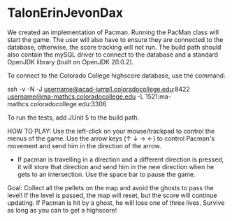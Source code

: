 # TalonErinJevonDax
We created an implementation of Pacman. Running the PacMan class will start the game.
The user will also have to ensure they are connected to the database, otherwise, the score
tracking will not run. The build path should also contain the mySQL driver to connect to the database
and a standard OpenJDK library (built on OpenJDK 20.0.2).

To connect to the Colorado College highscore database, use the command:

ssh -v -N -J username@acad-jump1.coloradocollege.edu:8422 username@ma-mathcs.coloradocollege.edu -L 1521:ma-mathcs.coloradocollege.edu:3306

To run the tests, add JUnit 5 to the build path.

HOW TO PLAY:
Use the left-click on your mouse/trackpad to control the menus of the game.
Use the arrow keys (↑ ↓ → ←) to control Pacman's movement and send him in the direction of the arrow.
  - If pacman is travelling in a direction and a different direction is pressed, it will store that
    direction and send him in the new direction when he gets to an intersection.
Use the space bar to pause the game.

Goal:
Collect all the pellets on the map and avoid the ghosts to pass the level!
If the level is passed, the map will reset, but the score will continue updating.
If Pacman is hit by a ghost, he will lose one of three lives.
Survive as long as you can to get a highscore!

